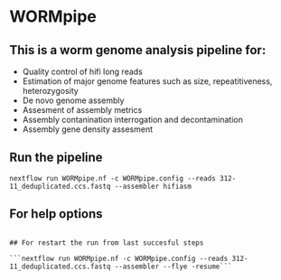 # WORMpipe

## This is a worm genome analysis pipeline for:

* Quality control of hifi long reads
* Estimation of major genome features such as size, repeatitiveness, heterozygosity 
* De novo genome assembly
* Assesment of assembly metrics
* Assembly contanination interrogation and decontamination
* Assembly gene density assesment 

## Run the pipeline

```nextflow run WORMpipe.nf -c WORMpipe.config --reads 312-11_deduplicated.ccs.fastq --assembler hifiasm```

## For help options

``` nextflow run WORMpipe.nf -help

## For restart the run from last succesful steps

```nextflow run WORMpipe.nf -c WORMpipe.config --reads 312-11_deduplicated.ccs.fastq --assembler --flye -resume```
